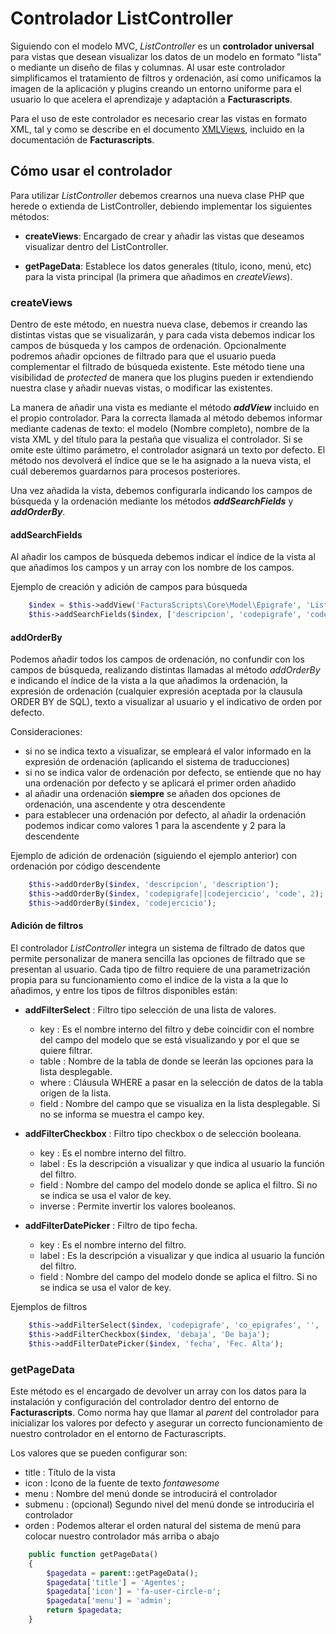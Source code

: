 # Controlador ListController
Siguiendo con el modelo MVC, _ListController_ es un **controlador universal** para vistas que desean 
visualizar los datos de un modelo en formato "lista" o mediante un diseño de filas y columnas. 
Al usar este controlador simplificamos el tratamiento de filtros y ordenación, así como unificamos la 
imagen de la aplicación y plugins creando un entorno uniforme para el usuario lo que acelera el aprendizaje 
y adaptación a **Facturascripts**.

Para el uso de este controlador es necesario crear las vistas en formato XML, tal y como se describe en el
documento [XMLViews](https://github.com/ArtexTrading/facturascripts/blob/master/Documentation/XMLViews.md), incluido en la documentación de **Facturascripts**.

## Cómo usar el controlador
Para utilizar _ListController_ debemos crearnos una nueva clase PHP que herede o extienda de ListController, 
debiendo implementar los siguientes métodos:

* **createViews**: Encargado de crear y añadir las vistas que deseamos visualizar dentro del ListController.

* **getPageData**: Establece los datos generales (título, icono, menú, etc) para la vista principal (la primera que añadimos en _createViews_).


### createViews
Dentro de este método, en nuestra nueva clase, debemos ir creando las distintas vistas que se visualizarán, 
y para cada vista debemos indicar los campos de búsqueda y los campos de ordenación. Opcionalmente podremos
añadir opciones de filtrado para que el usuario pueda complementar el filtrado de búsqueda existente. Este 
método tiene una visibilidad de _protected_ de manera que los plugins pueden ir extendiendo nuestra clase
y añadir nuevas vistas, o modificar las existentes.

La manera de añadir una vista es mediante el método _**addView**_ incluido en el propio controlador. Para la
correcta llamada al método debemos informar mediante cadenas de texto: el modelo (Nombre completo), 
nombre de la vista XML y del título para la pestaña que visualiza el controlador. Si se omite este último 
parámetro, el controlador asignará un texto por defecto. El método nos devolverá el índice que se le ha 
asignado a la nueva vista, el cuál deberemos guardarnos para procesos posteriores.

Una vez añadida la vista, debemos configurarla indicando los campos de búsqueda y la ordenación mediante 
los métodos _**addSearchFields**_ y _**addOrderBy**_.


#### addSearchFields
Al añadir los campos de búsqueda debemos indicar el índice de la vista al que añadimos los campos y un 
array con los nombre de los campos.

Ejemplo de creación y adición de campos para búsqueda

```PHP
    $index = $this->addView('FacturaScripts\Core\Model\Epigrafe', 'ListEpigrafe', 'Epigrafes');
    $this->addSearchFields($index, ['descripcion', 'codepigrafe', 'codejercicio']);
```


#### addOrderBy
Podemos añadir todos los campos de ordenación, no confundir con los campos de búsqueda, realizando distintas
llamadas al método _addOrderBy_ e indicando el índice de la vista a la que añadimos la ordenación, la expresión
de ordenación (cualquier expresión aceptada por la clausula ORDER BY de SQL), texto a visualizar al usuario y el
indicativo de orden por defecto.

Consideraciones:
* si no se indica texto a visualizar, se empleará el valor informado en la expresión de ordenación (aplicando el sistema de traducciones)
* si no se indica valor de ordenación por defecto, se entiende que no hay una ordenación por defecto y se aplicará el primer orden añadido
* al añadir una ordenación **siempre** se añaden dos opciones de ordenación, una ascendente y otra descendente
* para establecer una ordenación por defecto, al añadir la ordenación podemos indicar como valores 1 para la ascendente y 2 para la descendente

Ejemplo de adición de ordenación (siguiendo el ejemplo anterior) con ordenación por código descendente

```PHP
    $this->addOrderBy($index, 'descripcion', 'description');
    $this->addOrderBy($index, 'codepigrafe||codejercicio', 'code', 2);
    $this->addOrderBy($index, 'codejercicio');
```


#### Adición de filtros
El controlador _ListController_ integra un sistema de filtrado de datos que permite personalizar de manera sencilla
las opciones de filtrado que se presentan al usuario. Cada tipo de filtro requiere de una parametrización propia para 
su funcionamiento como el indice de la vista a la que lo añadimos, y entre los tipos de filtros disponibles están:

* **addFilterSelect** : Filtro tipo selección de una lista de valores.
     * key : Es el nombre interno del filtro y debe coincidir con el nombre del campo del modelo que se está visualizando y por el que se quiere filtrar.
     * table : Nombre de la tabla de donde se leerán las opciones para la lista desplegable.
     * where : Cláusula WHERE a pasar en la selección de datos de la tabla origen de la lista.
     * field : Nombre del campo que se visualiza en la lista desplegable. Si no se informa se muestra el campo key.

* **addFilterCheckbox** : Filtro tipo checkbox o de selección booleana.
     * key : Es el nombre interno del filtro.
     * label : Es la descripción a visualizar y que indica al usuario la función del filtro.
     * field : Nombre del campo del modelo donde se aplica el filtro. Si no se indica se usa el valor de key.
     * inverse : Permite invertir los valores booleanos.

* **addFilterDatePicker** : Filtro de tipo fecha.
     * key : Es el nombre interno del filtro.
     * label : Es la descripción a visualizar y que indica al usuario la función del filtro.
     * field : Nombre del campo del modelo donde se aplica el filtro. Si no se indica se usa el valor de key.

Ejemplos de filtros

```PHP
    $this->addFilterSelect($index, 'codepigrafe', 'co_epigrafes', '', 'descripcion');
    $this->addFilterCheckbox($index, 'debaja', 'De baja');
    $this->addFilterDatePicker($index, 'fecha', 'Fec. Alta');
```


### getPageData
Este método es el encargado de devolver un array con los datos para la instalación y configuración del controlador
dentro del entorno de **Facturascripts**. Como norma hay que llamar al _parent_ del controlador para inicializar los
valores por defecto y asegurar un correcto funcionamiento de nuestro controlador en el entorno de Facturascripts.

Los valores que se pueden configurar son:
* title : Título de la vista
* icon : Icono de la fuente de texto _fontawesome_
* menu : Nombre del menú donde se introducirá el controlador
* submenu : (opcional) Segundo nivel del menú donde se introduciría el controlador
* orden : Podemos alterar el orden natural del sistema de menú para colocar nuestro controlador más arriba o abajo

```PHP
    public function getPageData()
    {
        $pagedata = parent::getPageData();
        $pagedata['title'] = 'Agentes';
        $pagedata['icon'] = 'fa-user-circle-o';
        $pagedata['menu'] = 'admin';
        return $pagedata;
    }
```